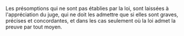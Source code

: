 Les présomptions qui ne sont pas établies par la loi, sont laissées à l'appréciation du juge, qui ne doit les admettre que si elles sont graves, précises et concordantes, et dans les cas seulement où la loi admet la preuve par tout moyen.

